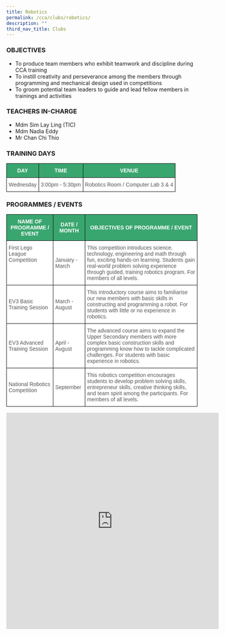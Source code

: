 ```yaml
---
title: Robotics
permalink: /cca/clubs/robotics/
description: ""
third_nav_title: Clubs
---
```


### OBJECTIVES

*   To produce team members who exhibit teamwork and discipline during CCA training
*   To instill creativity and perseverance among the members through programming and mechanical design used in competitions
*   To groom potential team leaders to guide and lead fellow members in trainings and activities

  

### TEACHERS IN-CHARGE

*   Mdm Sim Lay Ling (TIC)
*   Mdm&nbsp;Nadia Eddy
*   Mr Chan Chi Thio

  

### TRAINING DAYS

<style type="text/css">
.tg  {border-collapse:collapse;border-spacing:0;}
.tg td{border-color:black;border-style:solid;border-width:1px;font-family:Arial, sans-serif;font-size:14px;
  overflow:hidden;padding:10px 5px;word-break:normal;}
.tg th{border-color:black;border-style:solid;border-width:1px;font-family:Arial, sans-serif;font-size:14px;
  font-weight:normal;overflow:hidden;padding:10px 5px;word-break:normal;}
.tg .tg-k0s0{background-color:#3AA66F;color:#FFF;font-weight:bold;text-align:center;vertical-align:middle}
.tg .tg-mwz3{background-color:#FFF;color:#565656;text-align:left;vertical-align:middle}
</style>
<table class="tg">
<thead>
  <tr>
    <th class="tg-k0s0"><span style="color:#FFF;background-color:#3AA66F">DAY</span></th>
    <th class="tg-k0s0"><span style="color:#FFF;background-color:#3AA66F">TIME</span></th>
    <th class="tg-k0s0"><span style="color:#FFF;background-color:#3AA66F">VENUE</span></th>
  </tr>
</thead>
<tbody>
  <tr>
    <td class="tg-mwz3"><span style="color:#565656">Wednesday</span></td>
    <td class="tg-mwz3"><span style="color:#565656">3:00pm - 5:30pm</span></td>
    <td class="tg-mwz3"><span style="color:#565656">Robotics Room / Computer Lab 3 &amp; 4</span></td>
  </tr>
</tbody>
</table>

### PROGRAMMES / EVENTS

<style type="text/css">
.tg  {border-collapse:collapse;border-spacing:0;}
.tg td{border-color:black;border-style:solid;border-width:1px;font-family:Arial, sans-serif;font-size:14px;
  overflow:hidden;padding:10px 5px;word-break:normal;}
.tg th{border-color:black;border-style:solid;border-width:1px;font-family:Arial, sans-serif;font-size:14px;
  font-weight:normal;overflow:hidden;padding:10px 5px;word-break:normal;}
.tg .tg-61iw{background-color:#FFF;color:#F00;text-align:left;vertical-align:top}
.tg .tg-k0s0{background-color:#3AA66F;color:#FFF;font-weight:bold;text-align:center;vertical-align:middle}
.tg .tg-mwz3{background-color:#FFF;color:#565656;text-align:left;vertical-align:middle}
</style>
<table class="tg">
<thead>
  <tr>
    <th class="tg-k0s0"><span style="color:#FFF;background-color:#3AA66F">NAME OF PROGRAMME / EVENT</span></th>
    <th class="tg-k0s0"><span style="color:#FFF;background-color:#3AA66F">DATE / MONTH</span></th>
    <th class="tg-k0s0"><span style="color:#FFF;background-color:#3AA66F">OBJECTIVES OF PROGRAMME / EVENT</span></th>
  </tr>
</thead>
<tbody>
  <tr>
    <td class="tg-61iw"><span style="color:#565656">First Lego League Competition</span><br></td>
    <td class="tg-mwz3"><span style="color:#565656">January - March</span>   </td>
    <td class="tg-mwz3"><span style="color:#565656">This competition introduces science, technology, engineering and math through fun, exciting hands-on learning. Students gain real-world problem solving experience through guided, training robotics program. For members of all levels.</span></td>
  </tr>
  <tr>
    <td class="tg-mwz3"><span style="color:#565656">EV3</span><span style="background-color:transparent"> Basic Training Session</span></td>
    <td class="tg-mwz3"><span style="color:#565656">March - August</span></td>
    <td class="tg-mwz3"><span style="color:#565656">This introductory course aims to familiarise our new members with basic skills in constructing and programming a robot. For students with little or no experience in robotics.</span><br></td>
  </tr>
  <tr>
    <td class="tg-mwz3"><span style="color:#565656">EV3 Advanced Training Session</span></td>
    <td class="tg-mwz3"><span style="color:#565656">April - August</span></td>
    <td class="tg-mwz3"><span style="color:#565656">The advanced course aims to expand the Upper Secondary members with more complex basic construction skills and programming know how to tackle complicated challenges. For students with basic experience in robotics.</span></td>
  </tr>
  <tr>
    <td class="tg-mwz3"><span style="color:#565656">National Robotics Competition</span></td>
    <td class="tg-mwz3"><span style="color:#565656">September</span></td>
    <td class="tg-mwz3"><span style="color:#565656">This robotics competition encourages students to develop problem solving skills, entrepreneur skills, creative thinking skills, and team spirit among the participants. For members of all levels.</span></td>
  </tr>
</tbody>
</table>

<iframe allowfullscreen="true" height="569" width="560" frameborder="0" src="https://docs.google.com/presentation/d/e/2PACX-1vS3R_R7VNqtUIaNSS4MjQAflziHqhV17zXzYIkXcZdnICK_DxNJPPMFlRgm-UNcRN99B_MiVgGtHbXW/embed?start=true&amp;loop=true&amp;delayms=3000"></iframe>